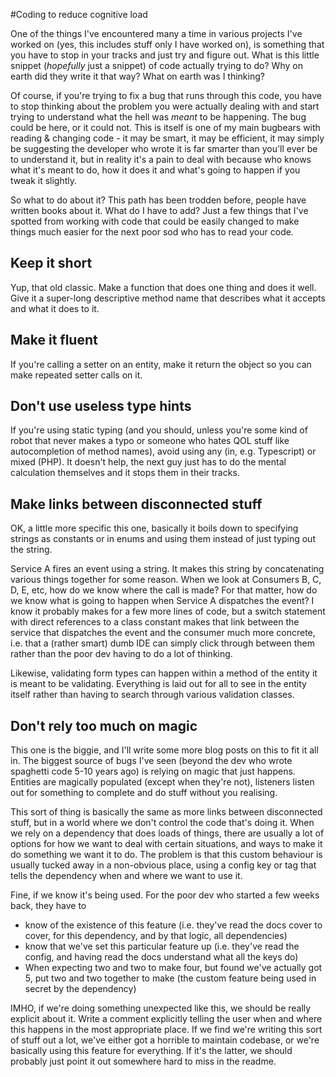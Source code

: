 #Coding to reduce cognitive load

One of the things I've encountered many a time in various projects I've worked on (yes, this includes stuff only I have worked on), is something that you have to stop in your tracks and just try and figure out. What is this little snippet (_hopefully_ just a snippet) of code actually trying to do? Why on earth did they write it that way? What on earth was I thinking?

Of course, if you're trying to fix a bug that runs through this code, you have to stop thinking about the problem you were actually dealing with and start trying to understand what the hell was _meant_ to be happening. The bug could be here, or it could not. This is itself is one of my main bugbears with reading & changing code - it may be smart, it may be efficient, it may simply be suggesting the developer who wrote it is far smarter than you'll ever be to understand it, but in reality it's a pain to deal with because who knows what it's meant to do, how it does it and what's going to happen if you tweak it slightly.

So what to do about it? This path has been trodden before, people have written books about it. What do I have to add? Just a few things that I've spotted from working with code that could be easily changed to make things much easier for the next poor sod who has to read your code.

## Keep it short
Yup, that old classic. Make a function that does one thing and does it well. Give it a super-long descriptive method name that describes what it accepts and what it does to it.

## Make it fluent
If you're calling a setter on an entity, make it return the object so you can make repeated setter calls on it.

## Don't use useless type hints
If you're using static typing (and you should, unless you're some kind of robot that never makes a typo or someone who hates QOL stuff like autocompletion of method names), avoid using any (in, e.g. Typescript) or mixed (PHP). It doesn't help, the next guy just has to do the mental calculation themselves and it stops them in their tracks.

## Make links between disconnected stuff
OK, a little more specific this one, basically it boils down to specifying strings as constants or in enums and using them instead of just typing out the string.

Service A fires an event using a string. It makes this string by concatenating various things together for some reason. When we look at Consumers B, C, D, E, etc, how do we know where the call is made? For that matter, how do we know what is going to happen when Service A dispatches the event? I know it probably makes for a few more lines of code, but a switch statement with direct references to a class constant makes that link between the service that dispatches the event and the consumer much more concrete, i.e. that a (rather smart) dumb IDE can simply click through between them rather than the poor dev having to do a lot of thinking.

Likewise, validating form types can happen within a method of the entity it is meant to be validating. Everything is laid out for all to see in the entity itself rather than having to search through various validation classes.

## Don't rely too much on magic
This one is the biggie, and I'll write some more blog posts on this to fit it all in. The biggest source of bugs I've seen (beyond the dev who wrote spaghetti code 5-10 years ago) is relying on magic that just happens. Entities are magically populated (except when they're not), listeners listen out for something to complete and do stuff without you realising.

This sort of thing is basically the same as more links between disconnected stuff, but in a world where we don't control the code that's doing it. When we rely on a dependency that does loads of things, there are usually a lot of options for how we want to deal with certain situations, and ways to make it do something we want it to do. The problem is that this custom behaviour is usually tucked away in a non-obvious place, using a config key or tag that tells the dependency when and where we want to use it.

Fine, if we know it's being used. For the poor dev who started a few weeks back, they have to
- know of the existence of this feature (i.e. they've read the docs cover to cover, for this dependency, and by that logic, all dependencies)
- know that we've set this particular feature up (i.e. they've read the config, and having read the docs understand what all the keys do)
- When expecting two and two to make four, but found we've actually got 5, put two and two together to make (the custom feature being used in secret by the dependency)

IMHO, if we're doing something unexpected like this, we should be really explicit about it. Write a comment explicitly telling the user when and where this happens in the most appropriate place. If we find we're writing this sort of stuff out a lot, we've either got a horrible to maintain codebase, or we're basically using this feature for everything. If it's the latter, we should probably just point it out somewhere hard to miss in the readme.
